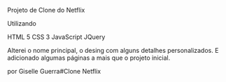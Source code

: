 Projeto de Clone do Netflix

Utilizando

HTML 5 CSS 3 JavaScript JQuery

Alterei o nome principal, o desing com alguns detalhes personalizados. E adicionado algumas páginas a mais que o projeto inicial.

por Giselle Guerra#Clone Netflix